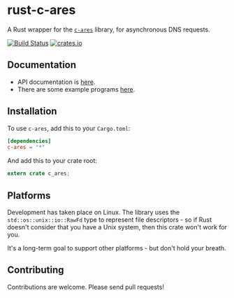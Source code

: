 # rust-c-ares #

A Rust wrapper for the [`c-ares`](http://c-ares.haxx.se/) library, for asynchronous DNS requests.

[![Build Status](https://travis-ci.org/dimbleby/rust-c-ares.svg?branch=master)](https://travis-ci.org/dimbleby/rust-c-ares)
[![crates.io](http://meritbadge.herokuapp.com/c-ares)](https://crates.io/crates/c-ares)

## Documentation ##

- API documentation is [here](http://dimbleby.github.io/rust-c-ares).
- There are some example programs [here](https://github.com/dimbleby/rust-c-ares/tree/master/examples).

## Installation ##

To use `c-ares`, add this to your `Cargo.toml`:

```toml
[dependencies]
c-ares = "*"
```

And add this to your crate root:

```rust
extern crate c_ares;
```

## Platforms ##

Development has taken place on Linux.  The library uses the `std::os::unix::io::RawFd` type to represent file descriptors - so if Rust doesn't consider that you have a Unix system, then this crate won't work for you.

It's a long-term goal to support other platforms - but don't hold your breath.

## Contributing ##

Contributions are welcome.  Please send pull requests!
